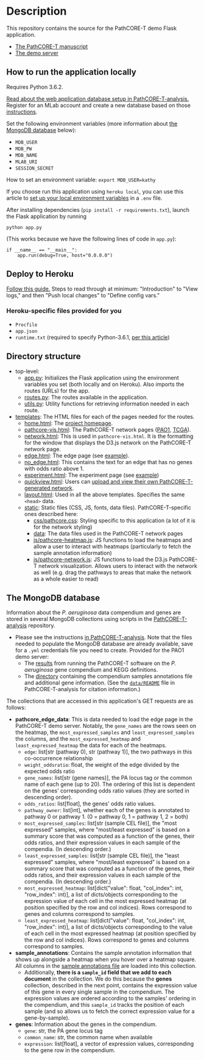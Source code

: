 # Description

This repository contains the source for the PathCORE-T demo Flask application.
- [The PathCORE-T manuscript](https://doi.org/10.1101/147645)
- [The demo server](https://pathcore-demo.herokuapp.com)

## How to run the application locally
Requires Python 3.6.2.

[Read about the web application database setup in PathCORE-T-analysis.](https://github.com/greenelab/PathCORE-T-analysis#web-application-database-setup)
Register for an MLab account and create a new database based on those [instructions](https://github.com/greenelab/PathCORE-T-analysis#step-1-mlab-setup).

Set the following environment variables (more information about [the MongoDB database](#the-mongodb-database) below):
- `MDB_USER`
- `MDB_PW`
- `MDB_NAME`
- `MLAB_URI`
- `SESSION_SECRET`

How to set an environment variable:
    `export MDB_USER=kathy`

If you choose run this application using `heroku local`, you can use this article to [set up your local environment variables](https://devcenter.heroku.com/articles/heroku-local#set-up-your-local-environment-variables) in a `.env` file.

After installing dependencies (`pip install -r requirements.txt`), launch the Flask application by running

    python app.py

(This works because we have the following lines of code in `app.py`):

	if __name__ == "__main__":
    	app.run(debug=True, host="0.0.0.0")

## Deploy to Heroku
[Follow this guide.](https://devcenter.heroku.com/articles/getting-started-with-python) 
Steps to read through at minimum: "Introduction" to "View logs," and then "Push local changes" to "Define config vars."

### Heroku-specific files provided for you
- `Procfile`
- `app.json`
- `runtime.txt` (required to specify Python-3.6.1, [per this article](https://devcenter.heroku.com/articles/python-runtimes))

## Directory structure
- top-level:
  - [app.py](app.py): Initializes the Flask application using the environment variables you set (both locally and on Heroku). Also imports the routes (URLs) for the app.
  - [routes.py](routes.py): The routes available in the application.
  - [utils.py](utils.py): Utility functions for retrieving information needed in each route.
- [templates](templates): The HTML files for each of the pages needed for the routes.
  - [home.html](templates/home.html): The [project homepage](https://pathcore-demo.herokuapp.com/).
  - [pathcore-vis.html](templates/pathcore-vis.html): The PathCORE-T network pages ([PAO1](https://pathcore-demo.herokuapp.com/PAO1), [TCGA](https://pathcore-demo.herokuapp.com/TCGA)).
  - [network.html](templates/network.html): This is used in `pathcore-vis.html`. It is the formatting for the window that displays the D3.js network on the PathCORE-T network page.
  - [edge.html](templates/edge.html): The edge page (see [example](https://pathcore-demo.herokuapp.com/edge/Phosphate%20transport%20system&Type%20II%20general%20secretion%20pathway)).
  - [no_edge.html](templates/no_edge.html): This contains the text for an edge that has no genes with odds ratio above 1.
  - [experiment.html](templates/experiment.html): The experiment page (see [example](https://pathcore-demo.herokuapp.com/edge/Phosphate%20transport%20system&Type%20II%20general%20secretion%20pathway/experiment/E-GEOD-22164&least_expressed))
  - [quickview.html](templates/quickview.html): Users can [upload and view their own PathCORE-T-generated network](https://pathcore-demo.herokuapp.com/quickview).
  - [layout.html](templates/layout.html): Used in all the above templates. Specifies the same `<head>` data.
  - [static](static): Static files (CSS, JS, fonts, data files). PathCORE-T-specific ones described here:
    - [css/pathcore.css](static/css/pathcore.css): Styling specific to this application (a lot of it is for the network styling)
    - [data](static/data): The data files used in the PathCORE-T network pages
    - [js/pathcore-heatmap.js](static/js/pathcore-heatmap.js): JS functions to load the heatmaps and allow a user to interact with heatmaps (particularly to fetch the sample annotation information)
    - [js/pathcore-network.js](static/js/pathcore-network.js): JS functions to load the D3.js PathCORE-T network visualization. Allows users to interact with the network as well (e.g. drag the pathways to areas that make the network as a whole easier to read)

## The MongoDB database
Information about the _P. aeruginosa_ data compendium and genes are stored in several MongoDB collections using scripts in the [PathCORE-T-analysis](https://github.com/greenelab/PathCORE-T-analysis) repository.
- Please see the instructions [in PathCORE-T-analysis](https://github.com/greenelab/PathCORE-T-analysis#web-application-database-setup). Note that the files needed to populate the MongoDB database are already available, save for a `.yml` credentials file you need to create. Provided for the PAO1 demo server:
  - The [results](https://github.com/greenelab/PathCORE-T-analysis/tree/master/data/pao1_data/eADAGE_analysis) from running the PathCORE-T software on the _P. aeruginosa_ gene compendium and KEGG definitions.
  - The [directory](https://github.com/greenelab/PathCORE-T-analysis/tree/master/data/pao1_web_info) containing the compendium samples annotations file and additional gene information. (See the [`data/README`](https://github.com/greenelab/PathCORE-T-analysis/tree/master/data) file in PathCORE-T-analysis for citation information.)

The collections that are accessed in this application's GET requests are as follows:
- **pathcore_edge_data**: This is data needed to load the edge page in the PathCORE-T demo server. Notably, the `gene_names` are the rows seen on the heatmap, the `most_expressed_samples` and `least_expressed_samples` the columns, and the `most_expressed_heatmap` and `least_expressed_heatmap` the data for each of the heatmaps. 
  - `edge`: list[str (pathway 0), str (pathway 1)], the two pathways in this co-occurrence relationship
  - `weight_oddsratio`: float, the weight of the edge divided by the expected odds ratio
  - `gene_names`: list[str (gene names)], the PA locus tag or the common name of each gene (up to 20). The ordering of this list is dependent on the genes' corresponding odds ratio values (they are sorted in descending order).
  - `odds_ratios`: list[float], the genes' odds ratio values.
  - `pathway_owner`: list[int], whether each of the genes is annotated to pathway 0 or pathway 1. (0 = pathway 0, 1 = pathway 1, 2 = both)
  - `most_expressed_samples`: list[str (sample CEL file)], the "most expressed" samples, where "most/least expressed" is based on a summary score that was computed as a function of the genes, their odds ratios, and their expression values in each sample of the compendia. (In descending order.)
  - `least_expressed_samples`: list[str (sample CEL file)], the "least expressed" samples, where "most/least expressed" is based on a summary score that was computed as a function of the genes, their odds ratios, and their expression values in each sample of the compendia. (In descending order.)
  - `most_expressed_heatmap`: list[dict("value": float, "col_index": int, "row_index": int)], a list of dicts/objects corresponding to the expression value of each cell in the most expressed heatmap (at position specified by the row and col indices). Rows correspond to genes and columns correspond to samples.
  - `least_expressed_heatmap`: list[dict("value": float, "col_index": int, "row_index": int)], a list of dicts/objects corresponding to the value of each cell in the most expressed heatmap (at position specified by the row and col indices). Rows correspond to genes and columns correspond to samples.
- **sample_annotations**: Contains the sample annotation information that shows up alongside a heatmap when you hover over a heatmap square. All columns in the [sample annotations file](https://github.com/greenelab/PathCORE-T-analysis/blob/master/data/pao1_web_info/PseudomonasAnnotation.tsv) are loaded into this collection.
  - Additionally, **there is a `sample_id` field that we add to each document** in the collection. We do this because the **genes** collection, described in the next point, contains the expression value of this gene in every single sample in the compendium. The expression values are ordered according to the samples' ordering in the compendium, and this `sample_id` tracks the position of each sample (and so allows us to fetch the correct expression value for a gene-by-sample).
- **genes**: Information about the genes in the compendium. 
  -  `gene`: str, the PA gene locus tag
  - `common_name`: str, the common name when available
  - `expression`: list[float], a vector of expression values, corresponding to the gene row in the compendium.
